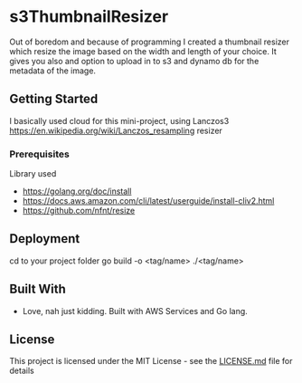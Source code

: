# s3ThumbnailResizer

Out of boredom and because of programming I created a thumbnail resizer which resize the image based on the width and length of your choice. It gives you also
and option to upload in to s3 and dynamo db for the metadata of the image.

## Getting Started

I basically used cloud for this mini-project, using Lanczos3 https://en.wikipedia.org/wiki/Lanczos_resampling resizer


### Prerequisites

Library used

* https://golang.org/doc/install
* https://docs.aws.amazon.com/cli/latest/userguide/install-cliv2.html
* https://github.com/nfnt/resize

## Deployment

cd to your project folder
go build -o <tag/name>
./<tag/name>

## Built With

* Love, nah just kidding. Built with AWS Services and Go lang.

## License

This project is licensed under the MIT License - see the [LICENSE.md](LICENSE.md) file for details
